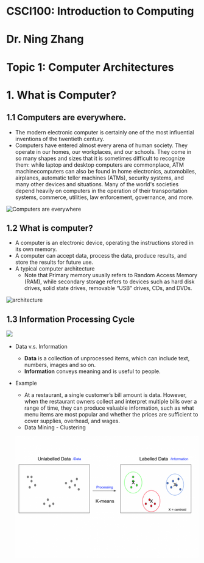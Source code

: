 # CSCI100: Introduction to Computing
# Dr. Ning Zhang
# Topic 1: Computer Architectures

# 1. What is Computer?

## 1.1 Computers are everywhere.
+ The modern electronic computer is certainly one of the most influential inventions of the twentieth century.
+ Computers have entered almost every arena of human society. They operate in our homes, our workplaces, and our schools. They come in so many shapes and sizes that it is sometimes difficult to recognize them: while laptop and desktop computers are commonplace, ATM machinecomputers can also be found in home electronics, automobiles, airplanes, automatic teller machines (ATMs), security systems, and many other devices and situations. Many of the world's societies depend heavily on computers in the operation of their transportation systems, commerce, utilities, law enforcement, governance, and more.

![Computers are everywhere](http://alignminds.com/wp-content/uploads/2020/02/Computing-everywhere-whats-in-store.png)

## 1.2 What is computer?
+ A computer is an electronic device, operating the instructions stored in its own memory.
+ A computer can accept data, process the data, produce results, and store the results for future use.
+ A typical computer architecture
  - Note that 
Primary memory usually refers to Random Access Memory (RAM), while secondary storage refers to devices such as hard disk drives, solid state drives, removable “USB” drives, CDs, and DVDs.

![architecture](https://i0.wp.com/wentzwu.com/wp-content/uploads/2021/01/Computer-Architecture.jpg?resize=768%2C432&ssl=1)


## 1.3 Information Processing Cycle

<img src="https://slideplayer.com/slide/6491494/22/images/3/The+Computer+System%3A+The+Information+Processing+cycle+%28IPC%29.jpg" style="width:600; height:400">

+ Data v.s. Information
  - **Data** is a collection of unprocessed items, which can include text, numbers, images and so on.
  - **Information** conveys meaning and is useful to people.

+ Example
  - At a restaurant, a single customer’s bill amount is data. However, when the restaurant owners collect and interpret multiple bills over a range of time, they can produce valuable information, such as what menu items are most popular and whether the prices are sufficient to cover supplies, overhead, and wages.
  - Data Mining - Clustering
  
  ![Clustering](../Resources/1-1.png)
